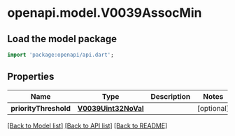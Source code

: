 # openapi.model.V0039AssocMin

## Load the model package
```dart
import 'package:openapi/api.dart';
```

## Properties
Name | Type | Description | Notes
------------ | ------------- | ------------- | -------------
**priorityThreshold** | [**V0039Uint32NoVal**](V0039Uint32NoVal.md) |  | [optional] 

[[Back to Model list]](../README.md#documentation-for-models) [[Back to API list]](../README.md#documentation-for-api-endpoints) [[Back to README]](../README.md)


